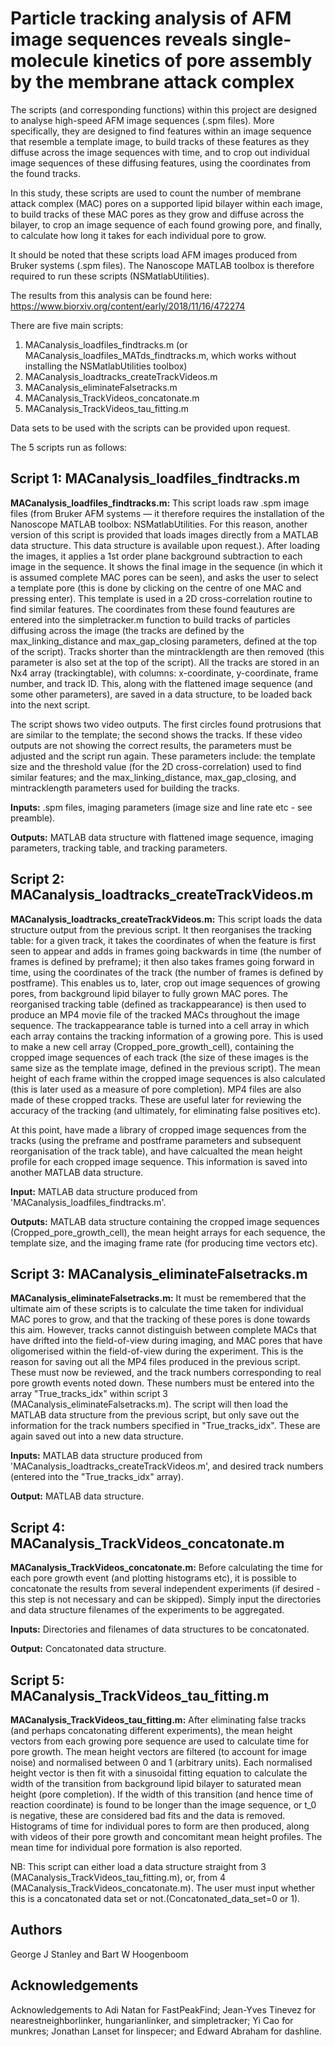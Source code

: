 # Particle tracking analysis of AFM image sequences reveals single-molecule kinetics of pore assembly by the membrane attack complex

The scripts (and corresponding functions) within this project are designed to analyse high-speed AFM image  sequences (.spm files). More specifically, they are designed to find features within an image sequence that resemble a template image, to build tracks of these features as they diffuse across the image sequences with time, and to crop out individual image sequences of these diffusing features, using the coordinates from the found tracks. 

In this study, these scripts are used to count the number of membrane attack complex (MAC) pores on a supported lipid bilayer within each image, to build tracks of these MAC pores as they grow and diffuse across the bilayer, to crop an image sequence of each found growing pore, and finally, to calculate how long it takes for each individual pore to grow.

It should be noted that these scripts load AFM images produced from Bruker systems (.spm files). The Nanoscope MATLAB toolbox is therefore required to run these scripts (NSMatlabUtilities).

The results from this analysis can be found here: https://www.biorxiv.org/content/early/2018/11/16/472274

There are five main scripts:

1. MACanalysis_loadfiles_findtracks.m (or MACanalysis_loadfiles_MATds_findtracks.m, which works without installing the NSMatlabUtilities toolbox) 
2. MACanalysis_loadtracks_createTrackVideos.m
3. MACanalysis_eliminateFalsetracks.m
4. MACanalysis_TrackVideos_concatonate.m
5. MACanalysis_TrackVideos_tau_fitting.m

Data sets to be used with the scripts can be provided upon request. 

The 5 scripts run as follows:

## Script 1: MACanalysis_loadfiles_findtracks.m

**MACanalysis_loadfiles_findtracks.m:** This script loads raw .spm image files (from Bruker AFM systems — it therefore requires the installation of the Nanoscope MATLAB toolbox: NSMatlabUtilities. For this reason, another version of this script is provided that loads images directly from a MATLAB data structure. This data structure is available upon request.). After loading the images, it applies a 1st order plane background subtraction to each image in the sequence. It shows the final image in the sequence (in which it is assumed complete MAC pores can be seen), and asks the user to select a template pore (this is done by clicking on the centre of one MAC and pressing enter). This template is used in a 2D cross-correlation routine to find similar features. The coordinates from these found feautures are entered into the simpletracker.m function to build tracks of particles diffusing across the image (the tracks are defined by the max_linking_distance and max_gap_closing parameters, defined at the top of the script). Tracks shorter than the mintracklength are then removed (this parameter is also set at the top of the script). All the tracks are stored in an Nx4 array (trackingtable), with columns: x-coordinate, y-coordinate, frame number, and track ID. This, along with the flattened image sequence (and some other parameters), are saved in a data structure, to be loaded back into the next script.

The script shows two video outputs. The first circles found protrusions that are similar to the template; the second shows the tracks. If these video outputs are not showing the correct results, the parameters must be adjusted and the script run again. These parameters include: the template size and the threshold value (for the 2D cross-correlation) used to find similar features; and the max_linking_distance, max_gap_closing, and mintracklength parameters used for building the tracks. 

**Inputs:** .spm files, imaging parameters (image size and line rate etc - see preamble).

**Outputs:** MATLAB data structure with flattened image sequence, imaging parameters, tracking table, and tracking parameters.

## Script 2: MACanalysis_loadtracks_createTrackVideos.m

**MACanalysis_loadtracks_createTrackVideos.m:** This script loads the data structure output from the previous script. It then reorganises the tracking table: for a given track, it takes the coordinates of when the feature is first seen to appear and adds in frames going backwards in time (the number of frames is defined by preframe); it then also takes frames going forward in time, using the coordinates of the track (the number of frames is defined by postframe). This enables us to, later, crop out image sequences of growing pores, from background lipid bilayer to fully grown MAC pores. The reorganised tracking table (defined as trackappearance) is then used to produce an MP4 movie file of the tracked MACs throughout the image sequence. The trackappearance table is turned into a cell array in which each array contains the tracking information of a growing pore. This is used to make a new cell array (Cropped_pore_growth_cell), containing the cropped image sequences of each track (the size of these images is the same size as the template image, defined in the previous script). The mean height of each frame within the cropped image sequences is also calculated (this is later used as a measure of pore completion). MP4 files are also made of these cropped tracks. These are useful later for reviewing the accuracy of the tracking (and ultimately, for eliminating false positives etc).

At this point, have made a library of cropped image sequences from the tracks (using the preframe and postframe parameters and subsequent reorganisation of the track table), and have calcualted the mean height profile for each cropped image sequence. This information is saved into another MATLAB data structure.

**Input:** MATLAB data structure produced from 'MACanalysis_loadfiles_findtracks.m'.

**Outputs:** MATLAB data structure containing the cropped image sequences (Cropped_pore_growth_cell), the mean height arrays for each sequence, the template size, and the imaging frame rate (for producing time vectors etc).

## Script 3: MACanalysis_eliminateFalsetracks.m

**MACanalysis_eliminateFalsetracks.m:** It must be remembered that the ultimate aim of these scripts is to calculate the time taken for individual MAC pores to grow, and that the tracking of these pores is done towards this aim. However, tracks cannot distinguish between complete MACs that have drifted into the field-of-view during imaging, and MAC pores that have oligomerised within the field-of-view during the experiment. This is the reason for saving out all the MP4 files produced in the previous script. These must now be reviewed, and  the track numbers corresponding to real pore growth events noted down. These numbers must be entered into the array "True_tracks_idx" within script 3 (MACanalysis_eliminateFalsetracks.m). The script will then load the MATLAB data structure from the previous script, but only save out the information for the track numbers specified in "True_tracks_idx". These are again saved out into a new data structure.

**Inputs:** MATLAB data structure produced from 'MACanalysis_loadtracks_createTrackVideos.m', and desired track numbers (entered into the "True_tracks_idx" array).

**Output:** MATLAB data structure.

## Script 4: MACanalysis_TrackVideos_concatonate.m

**MACanalysis_TrackVideos_concatonate.m:** Before calculating the time for each pore growth event (and plotting histograms etc), it is possible to concatonate the results from several independent experiments (if desired - this step is not necessary and can be skipped). Simply input the directories and data structure filenames of the experiments to be aggregated.

**Inputs:** Directories and filenames of data structures to be concatonated.

**Output:** Concatonated data structure.

## Script 5: MACanalysis_TrackVideos_tau_fitting.m

**MACanalysis_TrackVideos_tau_fitting.m:** After eliminating false tracks (and perhaps concatonating different experiments), the mean height vectors from each growing pore sequence are used to calculate time for pore growth. The mean height vectors are filtered (to account for image noise) and normalised between 0 and 1 (arbitrary units). Each normalised height vector is then fit with a sinusoidal fitting equation to calculate the width of the transition from background lipid bilayer to saturated mean height (pore completion). If the width of this transition (and hence time of reaction coordinate) is found to be longer than the image sequence, or t_0 is negative, these are considered bad fits and the data is removed. Histograms of time for individual pores to form are then produced, along with videos of their pore growth and concomitant mean height profiles. The mean time for individual pore formation is also reported.

NB: This script can either load a data structure straight from 3 (MACanalysis_TrackVideos_tau_fitting.m), or, from 4 (MACanalysis_TrackVideos_concatonate.m). The user must input whether this is a concatonated data set or not.(Concatonated_data_set=0 or 1).

## Authors

George J Stanley and Bart W Hoogenboom

## Acknowledgements

Acknowledgements to Adi Natan for FastPeakFind; Jean-Yves Tinevez for nearestneighborlinker, hungarianlinker, and simpletracker; Yi Cao for munkres; Jonathan Lanset for linspecer; and Edward Abraham for dashline.
